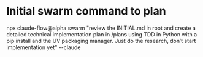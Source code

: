 # Initial swarm command to plan

npx claude-flow@alpha swarm "review the INITIAL.md in root and create a detailed technical implementation plan in /plans using TDD in Python with a pip install and the UV packaging manager. Just do the research, don’t start implementation yet" --claude